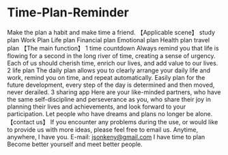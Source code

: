 # Time-Plan-Reminder
Make the plan a habit and make time a friend.  【Applicable scene】 study plan Work Plan Life plan Financial plan Emotional plan Health plan travel plan  【The main function】 1 time countdown Always remind you that life is flowing for a second in the long river of time, creating a sense of urgency. Each of us should cherish time, enrich our lives, and add value to our lives. 2 life plan The daily plan allows you to clearly arrange your daily life and work, remind you on time, and repeat automatically. Easily plan for the future development, every step of the day is determined and then moved, never derailed. 3 sharing app Here are your like-minded partners, who have the same self-discipline and perseverance as you, who share their joy in planning their lives and achievements, and look forward to your participation. Let people who have dreams and plans no longer be alone.  【contact us】 If you encounter any problems during the use, or would like to provide us with more ideas, please feel free to email us. Anytime, anywhere, I have you.  E-mail: jsonkeny@gmail.com   I have time to plan Become better yourself and meet better people.

